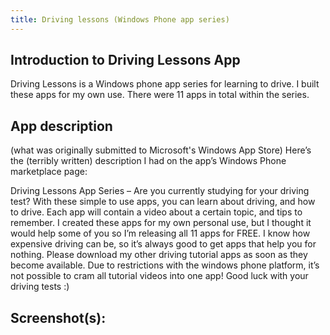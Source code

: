 ```yaml
---
title: Driving lessons (Windows Phone app series)
---
```


## Introduction to Driving Lessons App
Driving Lessons is a Windows phone app series for learning to drive. I built these apps for my own use. There were 11 apps in total within the series.

## App description 
(what was originally submitted to Microsoft's Windows App Store)
Here’s the (terribly written) description I had on the app’s Windows Phone marketplace page:

Driving Lessons App Series – Are you currently studying for your driving test? With these simple to use apps, you can learn about driving, and how to drive. Each app will contain a video about a certain topic, and tips to remember. I created these apps for my own personal use, but I thought it would help some of you so I’m releasing all 11 apps for FREE. I know how expensive driving can be, so it’s always good to get apps that help you for nothing. Please download my other driving tutorial apps as soon as they become available. Due to restrictions with the windows phone platform, it’s not possible to cram all tutorial videos into one app! Good luck with your driving tests :)

## Screenshot(s):